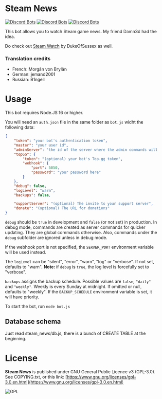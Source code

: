 
# Steam News

[![Discord Bots](https://top.gg/api/widget/status/929757212841226292.svg)](https://top.gg/bot/929757212841226292)
[![Discord Bots](https://top.gg/api/widget/servers/929757212841226292.svg)](https://top.gg/bot/929757212841226292)
[![Discord Bots](https://top.gg/api/widget/upvotes/929757212841226292.svg)](https://top.gg/bot/929757212841226292)

This bot allows you to watch Steam game news. My friend Damn3d had the idea.

Do check out [Steam Watch](https://github.com/dukeofsussex/SteamWatch) by DukeOfSussex as well.

### Translation credits

- French: Morgân von Brylân
- German: jemand2001
- Russian: B1ngell

# Usage
This bot requires Node.JS 16 or higher.

You will need an `auth.json` file in the same folder as `bot.js` widht the following data:
```JSON
{
	"token": "your bot's authentication token",
 	"master": "your user id",
	"adminServer": "the id of the server where the admin commands will be available, for you",
	"topGG": {
		"token": "(optional) your bot's Top.gg token",
		"webhook": {
			"port": 5050,
			"password": "your password here"
		}
	},
	"debug": false,
	"logLevel": "warn",
	"backups": false,

	"supportServer": "(optional) The invite to your support server",
	"donate": "(optional) The URL for donations"
}
```
`debug` should be `true` in development and `false` (or not set) in production. In debug mode, commands are created as server commands for quicker updating. They are global commands otherwise. Also, commands under the `debug` subfolder are ignored unless in debug mode.

If the webhook port is not specified, the `SERVER_PORT` environment variable will be used instead.

The `logLevel` can be "silent", "error", "warn", "log" or "verbose". If not set, defaults to "warn". **Note:** if `debug` is `true`, the log level is forcefully set to "verbose".

`backups` assigns the backup schedule. Possible values are `false`, `"daily"` and `"weekly"`. Weekly is every Sunday at midnight. If omitted or null, defaults to "weekly". If the `BACKUP_SCHEDULE` environment variable is set, it will have priority.

To start the bot, run `node bot.js`

## Database schema
Just read steam_news/db.js, there is a bunch of CREATE TABLE at the beginning.

# License
**Steam News** is published under GNU General Public Licence v3 (GPL-3.0). See COPYING.txt, or this link: [https://www.gnu.org/licenses/gpl-3.0.en.html](https://www.gnu.org/licenses/gpl-3.0.en.html)

![GPL](https://upload.wikimedia.org/wikipedia/commons/thumb/9/93/GPLv3_Logo.svg/240px-GPLv3_Logo.svg.png)
